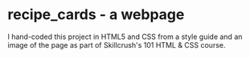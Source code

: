 # recipe_cards - a webpage

I hand-coded this project in HTML5 and CSS from a style guide and an image of the page as part of Skillcrush's 101 HTML & CSS course.

